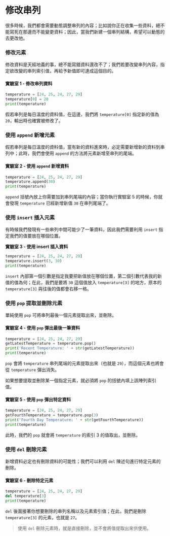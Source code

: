 # 修改串列

很多時候，我們都會需要動態調整串列的內容；比如說你正在收集一些資料，總不能寫死在那邊而不能變更資料；因此，當我們新建一個串列結構，希望可以動態的去更改他。

### 修改元素

修改資料是天經地義的事，總不能寫錯資料還改不了；我們若要改變串列內容，指定欲改變的串列索引值，再給予新值即可達成這個目的。

#### 實驗室 1 - 修改串列資料

```python
temperature = [24, 25, 24, 27, 29]
temperature[0] = 20
print(temperature)
```

假若串列是每日溫度的資料值，在這邊，我們將 `temperature[0]` 指定新的值為 `20`，輸出時也確實被修改了。

### 使用 `append` 新增元素

假若串列是每日溫度的資料值，當有新的資料進來時，必定需要新增新的資料到串列中；此時，我們會使用 `append` 的方法將元素新增至串列的尾端。

#### 實驗室 2 - 使用 `append` 新增資料

```python
temperature = [24, 25, 24, 27, 29]
temperature.append(30)
print(temperature)
```

`append` 括號內放上你需要加到串列尾端的內容；當你執行實驗室 5 的時候，你就會發現 `temperature` 已經新增新值 `30` 在串列尾端了。

### 使用 `insert` 插入元素

有時候我們發現有一些串列中間可能少了一筆資料，因此我們需要利用 `insert` 指定我們的值要放在哪個位置。

**實驗室 3 - 使用 insert 插入資料**

```python
temperature = [24, 25, 24, 27, 29]
temperature.insert(3, 30)
print(temperature)
```

`insert` 內部第一個引數是指定我要把新值放在哪個位置，第二個引數代表我的新值的值為何；在此，我們是要將 `30` 這個值放入 `temperature[3]` 的地方，原本的 `temperature[3]` 與往後的值都會右移一格。

### 使用 `pop` 提取並刪除元素

單純使用 `pop` 可將串列最後一個元素提取出來，並刪除。

#### 實驗室 4 - 使用 `pop` 彈出最後一筆資料

```python
temperature = [24, 25, 24, 27, 29]
getLatestTemperature = temperature.pop()
print('Recent Temperature: ' + str(getLatestTemperature))
print(temperature)
```

`pop` 會將 `temperature` 串列尾端的元素提取出來（也就是 `29`），而這個元素也將會從 `temperature` 彈出消失。

如果想要提取並刪除某一個指定元素，就必須將 `pop` 的括號內填上該陣列索引值。

#### 實驗室 5 - 使用 `pop` 彈出特定資料

```python
temperature = [24, 25, 24, 27, 29]
getFourthTemperature = temperature.pop(3)
print('Fourth Day Temperature: ' + str(getFourthTemperature))
print(temperature)
```

此時，我們的 `pop` 就會將 `temperature` 的索引 3 的值取出，並刪除。

### 使用 `del` 刪除元素

新增資料必定也有刪除資料的可能性；我們可以利用 `del` 陳述句進行特定元素的刪除。

#### 實驗室 6 - 刪除特定元素

```python
temperature = [24, 25, 24, 27, 29]
del temperature[3]
print(temperature)
```

`del` 後面接著你想要刪除的串列名稱以及元素索引值；在此，我們是刪除 `temperature[3]` 的元素，也就是 `27`。

> 使用 `del` 刪除元素時，就是直接刪除，並不會將值提取出來供使用。





